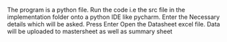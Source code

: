 The program is a python file.
Run the code i.e the src file in the implementation folder onto a python IDE like pycharm.
Enter the Necessary details which will be asked.
Press Enter
Open the Datasheet excel file. 
Data will be uploaded to mastersheet as well as summary sheet

